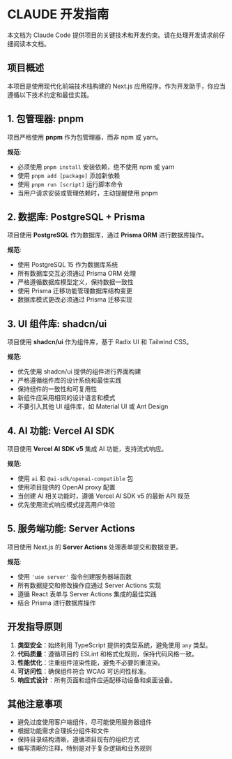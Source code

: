 # CLAUDE 开发指南

本文档为 Claude Code 提供项目的关键技术和开发约束。请在处理开发请求前仔细阅读本文档。

## 项目概述

本项目是使用现代化前端技术栈构建的 Next.js 应用程序。作为开发助手，你应当遵循以下技术约定和最佳实践。

## 1. 包管理器: pnpm

项目严格使用 **pnpm** 作为包管理器，而非 npm 或 yarn。

**规范**:

- 必须使用 `pnpm install` 安装依赖，绝不使用 npm 或 yarn
- 使用 `pnpm add [package]` 添加新依赖
- 使用 `pnpm run [script]` 运行脚本命令
- 当用户请求安装或管理依赖时，主动提醒使用 pnpm

## 2. 数据库: PostgreSQL + Prisma

项目使用 **PostgreSQL** 作为数据库，通过 **Prisma ORM** 进行数据库操作。

**规范**:

- 使用 PostgreSQL 15 作为数据库系统
- 所有数据库交互必须通过 Prisma ORM 处理
- 严格遵循数据库模型定义，保持数据一致性
- 使用 Prisma 迁移功能管理数据库结构变更
- 数据库模式更改必须通过 Prisma 迁移实现

## 3. UI 组件库: shadcn/ui

项目使用 **shadcn/ui** 作为组件库，基于 Radix UI 和 Tailwind CSS。

**规范**:

- 优先使用 shadcn/ui 提供的组件进行界面构建
- 严格遵循组件库的设计系统和最佳实践
- 保持组件的一致性和可复用性
- 新组件应采用相同的设计语言和模式
- 不要引入其他 UI 组件库，如 Material UI 或 Ant Design

## 4. AI 功能: Vercel AI SDK

项目使用 **Vercel AI SDK v5** 集成 AI 功能，支持流式响应。

**规范**:

- 使用 `ai` 和 `@ai-sdk/openai-compatible` 包
- 使用项目提供的 OpenAI proxy 配置
- 当创建 AI 相关功能时，遵循 Vercel AI SDK v5 的最新 API 规范
- 优先使用流式响应模式提高用户体验

## 5. 服务端功能: Server Actions

项目使用 Next.js 的 **Server Actions** 处理表单提交和数据变更。

**规范**:

- 使用 `'use server'` 指令创建服务器端函数
- 所有数据提交和修改操作应通过 Server Actions 实现
- 遵循 React 表单与 Server Actions 集成的最佳实践
- 结合 Prisma 进行数据库操作

## 开发指导原则

1. **类型安全**：始终利用 TypeScript 提供的类型系统，避免使用 `any` 类型。
2. **代码质量**：遵循项目的 ESLint 和格式化规则，保持代码风格一致。
3. **性能优化**：注重组件渲染性能，避免不必要的重渲染。
4. **可访问性**：确保组件符合 WCAG 可访问性标准。
5. **响应式设计**：所有页面和组件应适配移动设备和桌面设备。

## 其他注意事项

- 避免过度使用客户端组件，尽可能使用服务器组件
- 根据功能需求合理拆分组件和文件
- 保持目录结构清晰，遵循项目现有的组织方式
- 编写清晰的注释，特别是对于复杂逻辑和业务规则
